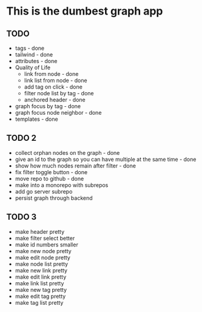 # This is the dumbest graph app

## TODO

- tags - done
- tailwind - done
- attributes - done
- Quality of Life
  - link from node - done
  - link list from node - done
  - add tag on click - done
  - filter node list by tag - done
  - anchored header - done
- graph focus by tag - done
- graph focus node neighbor - done
- templates - done

## TODO 2

- collect orphan nodes on the graph - done
- give an id to the graph so you can have multiple at the same time - done
- show how much nodes remain after filter - done
- fix filter toggle button - done
- move repo to github - done
- make into a monorepo with subrepos
- add go server subrepo
- persist graph through backend

## TODO 3

- make header pretty
- make filter select better
- make id numbers smaller
- make new node pretty
- make edit node pretty
- make node list pretty
- make new link pretty
- make edit link pretty
- make link list pretty
- make new tag pretty
- make edit tag pretty
- make tag list pretty
